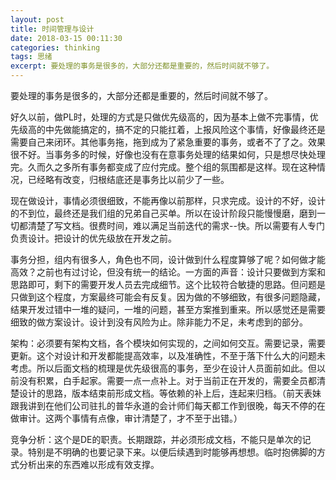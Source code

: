```yaml
---
layout: post
title: 时间管理与设计
date: 2018-03-15 00:11:30
categories: thinking
tags: 思绪
excerpt: 要处理的事务是很多的，大部分还都是重要的，然后时间就不够了。
---
```


要处理的事务是很多的，大部分还都是重要的，然后时间就不够了。

好久以前，做PL时，处理的方式是只做优先级高的，因为基本上做不完事情，优先级高的中先做能搞定的，搞不定的只能扛着，上报风险这个事情，好像最终还是需要自己来闭环。其他事务拖，拖到成为了紧急重要的事务，或者不了了之。效果很不好。当事务多的时候，好像也没有在意事务处理的结果如何，只是想尽快处理完。久而久之多所有事务都变成了应付完成。整个组的氛围都是这样。现在这种情况，已经略有改变，归根结底还是事务比以前少了一些。

现在做设计，事情必须很细致，不能再像以前那样，只求完成。设计的不好，设计的不到位，最终还是我们组的兄弟自己买单。所以在设计阶段只能慢慢磨，磨到一切都清楚了写文档。很费时间，难以满足当前迭代的需求--快。所以需要有人专门负责设计。把设计的优先级放在开发之前。

事务分担，组内有很多人，角色也不同，设计做到什么程度算够了呢？如何做才能高效？之前也有过讨论，但没有统一的结论。一方面的声音：设计只要做到方案和思路即可，剩下的需要开发人员去完成细节。这个比较符合敏捷的思路。但问题是只做到这个程度，方案最终可能会有反复。因为做的不够细致，有很多问题隐藏，结果开发过错中一堆的疑问，一堆的问题，甚至方案推到重来。所以感觉还是需要细致的做方案设计。设计到没有风险为止。除非能力不足，未考虑到的部分。

架构：必须要有架构文档，各个模块如何实现的，之间如何交互。需要记录，需要更新。这个对设计和开发都能提高效率，以及准确性，不至于落下什么大的问题未考虑。所以后面文档的梳理是优先级很高的事务，至少在设计人员面前如此。但以前没有积累，白手起家。需要一点一点补上。对于当前正在开发的，需要全员都清楚设计的思路，版本结束前形成文档。等依赖的补上后，连起来归档。（前天表妹跟我讲到在他们公司驻扎的普华永道的会计师们每天都工作到很晚，每天不停的在做审计。这两个事情有点像，审计清楚了，才不至于出错。）

竞争分析：这个是DE的职责。长期跟踪，并必须形成文档，不能只是单次的记录。特别是不明确的也要记录下来。以便后续遇到时能够再想想。临时抱佛脚的方式分析出来的东西难以形成有效支撑。